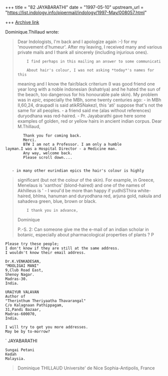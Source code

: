 +++
title = "82 JAYABARATHI"
date = "1997-05-10"
upstream_url = "https://list.indology.info/pipermail/indology/1997-May/008057.html"

+++
[Archive link](https://list.indology.info/pipermail/indology/1997-May/008057.html)

Dominique.Thillaud wrote:
> 
> Dear Indologists,
>         I'm back and I apologize again :-) for my 'mouvement d'humeur'.
>         After my leaving, I received many and various private mails and I
> thank all sincerely (including injurious ones).
> 
>         I find perhaps in this mailing an answer to some communicati
> 
>         About hair's colour, I was not asking *today*'s names for this
> meaning and I know the fair/black criterium (I was good friend one year
> long with a noble indonesian (kshatriya) and he hated the sun of the beach,
> too dangerous for his honourable pale skin). My problem was in *epic*,
> especially the MBh, some twenty centuries ago:
>         - in MBh II,60,24, draupadI is said atikRSNakezI, this 'ati'
> suppose that's not the same for all peoples.
>         - a friend said me (alas without references) duryodhana was red-haired.
>         - Pr. Jayabarathi gave here some examples of golden, red or yellow
> hairs in ancient indian corpus.
>  	Dear M.Thillaud,

			Thank you for coming back.
			Merci.
			BTW I am not a Professor. I am only a humble
	layman.I was a Hospital Director - a Medicine man.
			Any way, welcome back.
			Please scroll down....


       - in many other eurindian epics the hair's colour is highly
> significant (but not the colour of the skin). For example, in Greece,
> Menelaus is 'xanthos' (blond-haired) and one of the names of Akhilleus is
> '
>         - I woul'd be more than happy if yudhiSThira white-haired, bhIma,
> hanuman and duryodhana red, arjuna gold, nakula and sahadeva green, blue,
> brown or black.
> 
>         I thank you in advance,
> Dominique
> 
>
> P.-S. 2: Can someone give me the e-mail of an indian scholar in botanic,
> especially about pharmacological properties of plants ?
> P

	Please try these people;
	I don't know if they are still at the same address.
	I wouldn't know their email address.

	Dr.K.VENKADESAN,
	"MOOLIGAI MANI"
	9,Club Road East,
	Shenoy Nagar.
	Madras-30.
	India.

	URAIYUR VALAVAN
	Author of 
	"Therinthum Theriyaatha Thavarangal"
	C/o Kalagnaan Pathippagam,
	31,Pandi Bazaar,
	Madras-600070,
	India.

	I will try to get you more addresses.
	May be by to-morrow?	

`	JAYABARATHI

	Sungai Petani
	Kedah
	Malaysia.





> 
> Dominique THILLAUD
> Universite' de Nice Sophia-Antipolis, France




